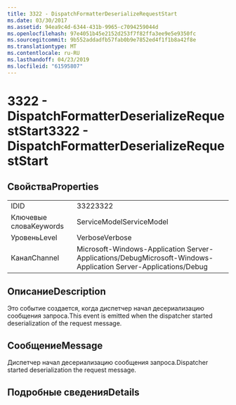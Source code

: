 ```yaml
---
title: 3322 - DispatchFormatterDeserializeRequestStart
ms.date: 03/30/2017
ms.assetid: 94ea9c4d-6344-431b-9965-c7094259044d
ms.openlocfilehash: 97e4051b45e2152d253f7f82ffa3ee9e5e9350fc
ms.sourcegitcommit: 9b552addadfb57fab0b9e7852ed4f1f1b8a42f8e
ms.translationtype: MT
ms.contentlocale: ru-RU
ms.lasthandoff: 04/23/2019
ms.locfileid: "61595807"
---
```

# <a name="3322---dispatchformatterdeserializerequeststart"></a><span data-ttu-id="556c9-102">3322 - DispatchFormatterDeserializeRequestStart</span><span class="sxs-lookup"><span data-stu-id="556c9-102">3322 - DispatchFormatterDeserializeRequestStart</span></span>
## <a name="properties"></a><span data-ttu-id="556c9-103">Свойства</span><span class="sxs-lookup"><span data-stu-id="556c9-103">Properties</span></span>  
  
|||  
|-|-|  
|<span data-ttu-id="556c9-104">ID</span><span class="sxs-lookup"><span data-stu-id="556c9-104">ID</span></span>|<span data-ttu-id="556c9-105">3322</span><span class="sxs-lookup"><span data-stu-id="556c9-105">3322</span></span>|  
|<span data-ttu-id="556c9-106">Ключевые слова</span><span class="sxs-lookup"><span data-stu-id="556c9-106">Keywords</span></span>|<span data-ttu-id="556c9-107">ServiceModel</span><span class="sxs-lookup"><span data-stu-id="556c9-107">ServiceModel</span></span>|  
|<span data-ttu-id="556c9-108">Уровень</span><span class="sxs-lookup"><span data-stu-id="556c9-108">Level</span></span>|<span data-ttu-id="556c9-109">Verbose</span><span class="sxs-lookup"><span data-stu-id="556c9-109">Verbose</span></span>|  
|<span data-ttu-id="556c9-110">Канал</span><span class="sxs-lookup"><span data-stu-id="556c9-110">Channel</span></span>|<span data-ttu-id="556c9-111">Microsoft-Windows-Application Server-Applications/Debug</span><span class="sxs-lookup"><span data-stu-id="556c9-111">Microsoft-Windows-Application Server-Applications/Debug</span></span>|  
  
## <a name="description"></a><span data-ttu-id="556c9-112">Описание</span><span class="sxs-lookup"><span data-stu-id="556c9-112">Description</span></span>  
 <span data-ttu-id="556c9-113">Это событие создается, когда диспетчер начал десериализацию сообщения запроса.</span><span class="sxs-lookup"><span data-stu-id="556c9-113">This event is emitted when the dispatcher started deserialization of the request message.</span></span>  
  
## <a name="message"></a><span data-ttu-id="556c9-114">Сообщение</span><span class="sxs-lookup"><span data-stu-id="556c9-114">Message</span></span>  
 <span data-ttu-id="556c9-115">Диспетчер начал десериализацию сообщения запроса.</span><span class="sxs-lookup"><span data-stu-id="556c9-115">Dispatcher started deserialization the request message.</span></span>  
  
## <a name="details"></a><span data-ttu-id="556c9-116">Подробные сведения</span><span class="sxs-lookup"><span data-stu-id="556c9-116">Details</span></span>
